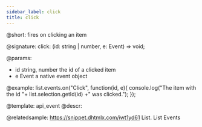 ```yaml
---
sidebar_label: click
title: click
---          
```


@short: fires on clicking an item

@signature: click: (id: string | number, e: Event) => void;

@params:
- id		string, number			the id of a clicked item
- e			Event					a native event object


@example:
list.events.on("Click", function(id, e){
    console.log("The item with the id "+ list.selection.getId(id) +" was clicked.");
});


@template: api_event
@descr:

@relatedsample: https://snippet.dhtmlx.com/iwt1yd61	List. List Events

